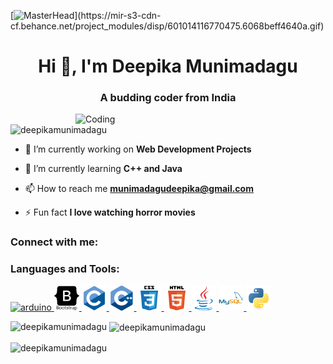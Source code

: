 [![MasterHead](https://1.bp.blogspot.com/-7A4WynwLsM...)](https://mir-s3-cdn-cf.behance.net/project_modules/disp/601014116770475.6068beff4640a.gif)

<h1 align="center">Hi 👋, I'm Deepika Munimadagu</h1>
<h3 align="center">A budding coder from India</h3>
<img align="right" alt="Coding" width="400" src="https://encrypted-tbn0.gstatic.com/images?q=tbn:ANd9GcSvz-8rd7pd0-K4ihsm5sqUjVv4NpFf7p1hmF4GlnOH6w&usqp=CAU&ec=48665701">

<p align="left"> <img src="https://komarev.com/ghpvc/?username=deepikamunimadagu&label=Profile%20views&color=0e75b6&style=flat" alt="deepikamunimadagu" /> </p>

- 🔭 I’m currently working on **Web Development Projects**

- 🌱 I’m currently learning **C++ and Java**

- 📫 How to reach me **munimadagudeepika@gmail.com**

- ⚡ Fun fact **I love watching horror movies**

<h3 align="left">Connect with me:</h3>
<p align="left">
</p>

<h3 align="left">Languages and Tools:</h3>
<p align="left"> <a href="https://www.arduino.cc/" target="_blank" rel="noreferrer"> <img src="https://cdn.worldvectorlogo.com/logos/arduino-1.svg" alt="arduino" width="40" height="40"/> </a> <a href="https://getbootstrap.com" target="_blank" rel="noreferrer"> <img src="https://raw.githubusercontent.com/devicons/devicon/master/icons/bootstrap/bootstrap-plain-wordmark.svg" alt="bootstrap" width="40" height="40"/> </a> <a href="https://www.cprogramming.com/" target="_blank" rel="noreferrer"> <img src="https://raw.githubusercontent.com/devicons/devicon/master/icons/c/c-original.svg" alt="c" width="40" height="40"/> </a> <a href="https://www.w3schools.com/cpp/" target="_blank" rel="noreferrer"> <img src="https://raw.githubusercontent.com/devicons/devicon/master/icons/cplusplus/cplusplus-original.svg" alt="cplusplus" width="40" height="40"/> </a> <a href="https://www.w3schools.com/css/" target="_blank" rel="noreferrer"> <img src="https://raw.githubusercontent.com/devicons/devicon/master/icons/css3/css3-original-wordmark.svg" alt="css3" width="40" height="40"/> </a> <a href="https://www.w3.org/html/" target="_blank" rel="noreferrer"> <img src="https://raw.githubusercontent.com/devicons/devicon/master/icons/html5/html5-original-wordmark.svg" alt="html5" width="40" height="40"/> </a> <a href="https://www.java.com" target="_blank" rel="noreferrer"> <img src="https://raw.githubusercontent.com/devicons/devicon/master/icons/java/java-original.svg" alt="java" width="40" height="40"/> </a> <a href="https://www.mysql.com/" target="_blank" rel="noreferrer"> <img src="https://raw.githubusercontent.com/devicons/devicon/master/icons/mysql/mysql-original-wordmark.svg" alt="mysql" width="40" height="40"/> </a> <a href="https://www.python.org" target="_blank" rel="noreferrer"> <img src="https://raw.githubusercontent.com/devicons/devicon/master/icons/python/python-original.svg" alt="python" width="40" height="40"/> </a> </p>

<p><img align="left" src="https://github-readme-stats.vercel.app/api/top-langs?username=deepikamunimadagu&show_icons=true&locale=en&layout=compact" alt="deepikamunimadagu" /></p>

<p>&nbsp;<img align="center" src="https://github-readme-stats.vercel.app/api?username=deepikamunimadagu&show_icons=true&locale=en" alt="deepikamunimadagu" /></p>

<p><img align="center" src="https://github-readme-streak-stats.herokuapp.com/?user=deepikamunimadagu&" alt="deepikamunimadagu" /></p>
